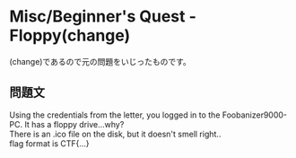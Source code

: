 # Misc/Beginner's Quest - Floppy(change)
(change)であるので元の問題をいじったものです。
## 問題文
Using the credentials from the letter, you logged in to the Foobanizer9000-PC. It has a floppy drive...why?</br>
There is an .ico file on the disk, but it doesn't smell right..</br>
flag format is CTF{...}
